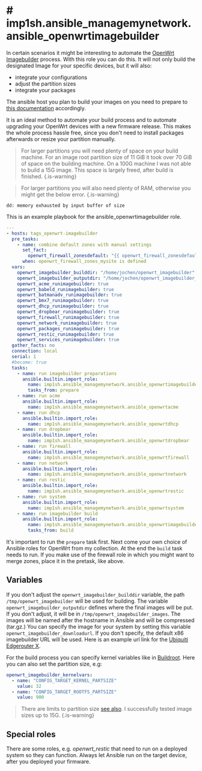 # # imp1sh.ansible_managemynetwork.ansible_openwrtimagebuilder
In certain scenarios it might be interesting to automate the [OpenWrt Imagebuilder](https://openwrt.org/docs/guide-user/additional-software/imagebuilder) process. With this role you can do this. It will not only build the designated Image for your specific devices, but it will also:

- integrate your configurations
- adjust the partition sizes
- integrate your packages

The ansible host you plan to build your images on you need to prepare to [this documentation](https://openwrt.org/docs/guide-user/additional-software/imagebuilder) accordingly.

It is an ideal method to automate your build process and to automate upgrading your OpenWrt devices with a new firmware release. This makes the whole process hassle free, since you don't need to install packages afterwards or resize your partition manually.

> For larger partitions you will need plenty of space on your build machine. For an image root partition size of 11 GiB it took over 70 GiB of space on the building machine. On a 100G machine I was not able to build a 15G image.
This space is largely freed, after build is finished.
{.is-warning}

> For larger partitions you will also need plenty of RAM, otherwise you might get the below error.
{.is-warning}

```
dd: memory exhausted by input buffer of size
```

This is an example playbook for the ansible_openwrtimagebuilder role.

```yaml
---
- hosts: tags_openwrt-imagebuilder
  pre_tasks:
    - name: combine default zones with manual settings
      set_fact:
        openwrt_firewall_zonesdefault: "{{ openwrt_firewall_zonesdefault | combine(openwrt_firewall_zones_mysite, recursive=true) }}"
      when: openwrt_firewall_zones_mysite is defined
  vars:
    openwrt_imagebuilder_builddir: "/home/jochen/openwrt_imagebuilder"
    openwrt_imagebuilder_outputdir: "/home/jochen/openwrt_imagebuilder_images"
    openwrt_acme_runimagebuilder: true
    openwrt_babeld_runimagebuilder: true
    openwrt_batmanadv_runimagebuilder: true
    openwrt_bmx7_runimagebuilder: true
    openwrt_dhcp_runimagebuilder: true
    openwrt_dropbear_runimagebuilder: true
    openwrt_firewall_runimagebuilder: true
    openwrt_network_runimagebuilder: true
    openwrt_packages_runimagebuilder: true
    openwrt_restic_runimagebuilder: true
    openwrt_services_runimagebuilder: true
  gather_facts: no
  connection: local
  serial: 1
  #become: true
  tasks:
    - name: run imagebuilder preparations
      ansible.builtin.import_role:
        name: imp1sh.ansible_managemynetwork.ansible_openwrtimagebuilder
        tasks_from: prepare
    - name: run acme
      ansible.builtin.import_role:
        name: imp1sh.ansible_managemynetwork.ansible_openwrtacme
    - name: run dhcp
      ansible.builtin.import_role:
        name: imp1sh.ansible_managemynetwork.ansible_openwrtdhcp
    - name: run dropbear
      ansible.builtin.import_role:
        name: imp1sh.ansible_managemynetwork.ansible_openwrtdropbear
    - name: run firewall
      ansible.builtin.import_role:
        name: imp1sh.ansible_managemynetwork.ansible_openwrtfirewall
    - name: run network
      ansible.builtin.import_role:
        name: imp1sh.ansible_managemynetwork.ansible_openwrtnetwork
    - name: run restic
      ansible.builtin.import_role:
        name: imp1sh.ansible_managemynetwork.ansible_openwrtrestic
    - name: run system
      ansible.builtin.import_role:
        name: imp1sh.ansible_managemynetwork.ansible_openwrtsystem
    - name: run imagebuilder build
      ansible.builtin.import_role:
        name: imp1sh.ansible_managemynetwork.ansible_openwrtimagebuilder
        tasks_from: build

```

It's important to run the `prepare` task first. Next come your own choice of Ansible roles for OpenWrt from my collection. At the end the `build` task needs to run.
If you make use of the firewall role in which you might want to merge zones, place it in the pretask, like above.

## Variables

If you don't adjust the `openwrt_imagebuilder_builddir` variable, the path `/tmp/openwrt_imagebuilder` will be used for building. The variable `openwrt_imagebuilder_outputdir` defines where the final images will be put. If you don't adjust, it will be in `/tmp/openwrt_imagebuilder_images`. The images will be named after the hostname in Ansible and will be compressed (tar.gz.)
You can specify the image for your system by setting this variable `openwrt_imagebuilder_downloadurl`. If you don't specify, the default x86 imagebuilder URL will be used. Here is an example url link for the [Ubiquiti Edgerouter X](https://downloads.openwrt.org/releases/22.03.1/targets/ramips/mt7621/).

For the build process you can specify kernel variables like in [Buildroot](https://openwrt.org/de/doc/howto/buildroot.exigence). Here you can also set the partition size, e.g:
```yaml
openwrt_imagebuilder_kernelvars:
  - name: "CONFIG_TARGET_KERNEL_PARTSIZE"
    value: 32
  - name: "CONFIG_TARGET_ROOTFS_PARTSIZE"
    value: 900
```

> There are limits to partition size [see also](https://unix.stackexchange.com/questions/563203/what-is-the-maximum-value-for-the-bs-argument-of-dd). I successfully tested image sizes up to 15G.
{.is-warning}

## Special roles
There are some roles, e.g. *openwrt_restic* that need to run on a deployed system so they can function. Always let Ansible run on the target device, after you deployed your firmware.
